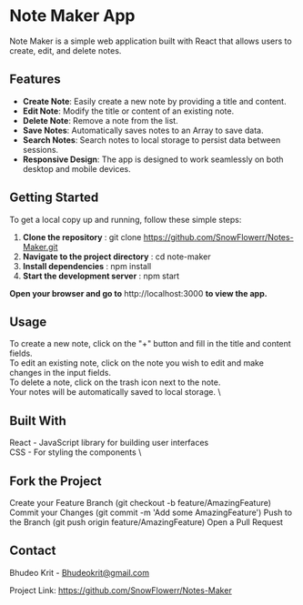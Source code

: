# Note Maker App

Note Maker is a simple web application built with React that allows users to create, edit, and delete notes.

## Features

- **Create Note**: Easily create a new note by providing a title and content.
- **Edit Note**: Modify the title or content of an existing note.
- **Delete Note**: Remove a note from the list.
- **Save Notes**: Automatically saves notes to an Array to save data.
- **Search Notes**: Search notes to local storage to persist data between sessions.
- **Responsive Design**: The app is designed to work seamlessly on both desktop and mobile devices.


## Getting Started

To get a local copy up and running, follow these simple steps:

1. **Clone the repository** : git clone https://github.com/SnowFlowerr/Notes-Maker.git 
2. **Navigate to the project directory** : cd note-maker
3. **Install dependencies** : npm install
4. **Start the development server** : npm start

**Open your browser and go to** http://localhost:3000 **to view the app.**

## Usage
To create a new note, click on the "+" button and fill in the title and content fields. \
To edit an existing note, click on the note you wish to edit and make changes in the input fields. \
To delete a note, click on the trash icon next to the note. \
Your notes will be automatically saved to local storage. \
## Built With
React - JavaScript library for building user interfaces \
CSS - For styling the components \

## Fork the Project
Create your Feature Branch (git checkout -b feature/AmazingFeature)
Commit your Changes (git commit -m 'Add some AmazingFeature')
Push to the Branch (git push origin feature/AmazingFeature)
Open a Pull Request

## Contact
Bhudeo Krit - Bhudeokrit@gmail.com

Project Link: https://github.com/SnowFlowerr/Notes-Maker
